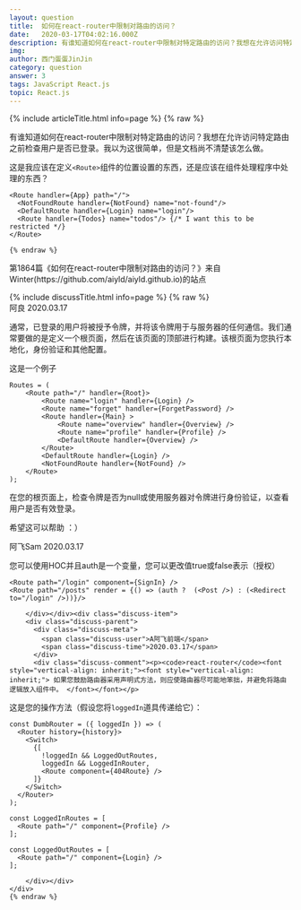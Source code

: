 ```yaml
---
layout: question
title:  如何在react-router中限制对路由的访问？
date:   2020-03-17T04:02:16.000Z
description: 有谁知道如何在react-router中限制对特定路由的访问？我想在允许访问特定路由之前检查用户是否已登录。我以为这很简单，但是文档尚不清楚该怎么做。...
img: 
author: 西门蛋蛋JinJin
category: question
answer: 3
tags: JavaScript React.js
topic: React.js
---
```

<div class="article-root">
  <div class="article">
    {% include articleTitle.html info=page %}
    {% raw %}
    <div class="article-content"><p><font style="vertical-align: inherit;"><font style="vertical-align: inherit;">有谁知道如何在react-router中限制对特定路由的访问？</font><font style="vertical-align: inherit;">我想在允许访问特定路由之前检查用户是否已登录。</font><font style="vertical-align: inherit;">我以为这很简单，但是文档尚不清楚该怎么做。</font></font></p>

<p><font style="vertical-align: inherit;"><font style="vertical-align: inherit;">这是我应该在定义</font></font><code>&lt;Route&gt;</code><font style="vertical-align: inherit;"><font style="vertical-align: inherit;">组件的</font><font style="vertical-align: inherit;">位置设置的东西</font><font style="vertical-align: inherit;">，还是应该在组件处理程序中处理的东西？</font></font></p>

<pre><code>&lt;Route handler={App} path="/"&gt;<font></font>
  &lt;NotFoundRoute handler={NotFound} name="not-found"/&gt;<font></font>
  &lt;DefaultRoute handler={Login} name="login"/&gt;<font></font>
  &lt;Route handler={Todos} name="todos"/&gt; {/* I want this to be restricted */}<font></font>
&lt;/Route&gt;<font></font>
</code></pre></div>
    {% endraw %}
  </div>
  <p class="winter_mark">第1864篇《如何在react-router中限制对路由的访问？》来自Winter(https://github.com/aiyld/aiyld.github.io)的站点</p>
  <div class="discuss-wrapper">
    {% include discussTitle.html info=page %}
    {% raw %}
    <div class="discuss-list">
    <div class="discuss-item">
        <div class="discuss-parent">
          <div class="discuss-meta">
            <span class="discuss-user">阿良</span>
            <span class="discuss-time">2020.03.17</span>
          </div>
          <div class="discuss-comment"><p><font style="vertical-align: inherit;"><font style="vertical-align: inherit;">通常，已登录的用户将被授予令牌，并将该令牌用于与服务器的任何通信。</font><font style="vertical-align: inherit;">我们通常要做的是定义一个根页面，然后在该页面的顶部进行构建。</font><font style="vertical-align: inherit;">该根页面为您执行本地化，身份验证和其他配置。</font></font></p>

<p><font style="vertical-align: inherit;"><font style="vertical-align: inherit;">这是一个例子</font></font></p>

<pre><code>Routes = (<font></font>
    &lt;Route path="/" handler={Root}&gt;<font></font>
        &lt;Route name="login" handler={Login} /&gt;<font></font>
        &lt;Route name="forget" handler={ForgetPassword} /&gt;<font></font>
        &lt;Route handler={Main} &gt;<font></font>
            &lt;Route name="overview" handler={Overview} /&gt;<font></font>
            &lt;Route name="profile" handler={Profile} /&gt;<font></font>
            &lt;DefaultRoute handler={Overview} /&gt;<font></font>
        &lt;/Route&gt;<font></font>
        &lt;DefaultRoute handler={Login} /&gt;<font></font>
        &lt;NotFoundRoute handler={NotFound} /&gt;<font></font>
    &lt;/Route&gt;<font></font>
);<font></font>
</code></pre>

<p><font style="vertical-align: inherit;"><font style="vertical-align: inherit;">在您的根页面上，检查令牌是否为null或使用服务器对令牌进行身份验证，以查看用户是否有效登录。</font></font></p>

<p><font style="vertical-align: inherit;"><font style="vertical-align: inherit;">希望这可以帮助 ：）</font></font></p></div>
        </div></div><div class="discuss-item">
        <div class="discuss-parent">
          <div class="discuss-meta">
            <span class="discuss-user">阿飞Sam</span>
            <span class="discuss-time">2020.03.17</span>
          </div>
          <div class="discuss-comment"><p><font style="vertical-align: inherit;"><font style="vertical-align: inherit;">您可以使用HOC并且auth是一个变量，您可以更改值true或false表示（授权）</font></font></p>

<pre><code>&lt;Route path="/login" component={SignIn} /&gt;<font></font>
&lt;Route path="/posts" render = {() =&gt; (auth ?  (&lt;Post /&gt;) : (&lt;Redirect to="/login" /&gt;))}/&gt;<font></font>
</code></pre></div>
        </div></div><div class="discuss-item">
        <div class="discuss-parent">
          <div class="discuss-meta">
            <span class="discuss-user">A阿飞前端</span>
            <span class="discuss-time">2020.03.17</span>
          </div>
          <div class="discuss-comment"><p><code>react-router</code><font style="vertical-align: inherit;"><font style="vertical-align: inherit;"> 如果您鼓励路由器采用声明式方法，则应使路由器尽可能地笨拙，并避免将路由逻辑放入组件中。 </font></font></p>

<p><font style="vertical-align: inherit;"><font style="vertical-align: inherit;">这是您的操作方法（假设您将</font></font><code>loggedIn</code><font style="vertical-align: inherit;"><font style="vertical-align: inherit;">道具</font><font style="vertical-align: inherit;">传递给它</font><font style="vertical-align: inherit;">）：</font></font></p>

<pre><code>const DumbRouter = ({ loggedIn }) =&gt; (<font></font>
  &lt;Router history={history}&gt;<font></font>
    &lt;Switch&gt;<font></font>
      {[<font></font>
        !loggedIn &amp;&amp; LoggedOutRoutes,<font></font>
        loggedIn &amp;&amp; LoggedInRouter,<font></font>
        &lt;Route component={404Route} /&gt;<font></font>
      ]}<font></font>
    &lt;/Switch&gt;<font></font>
  &lt;/Router&gt;<font></font>
);<font></font>
<font></font>
const LoggedInRoutes = [<font></font>
  &lt;Route path="/" component={Profile} /&gt;<font></font>
];<font></font>
<font></font>
const LoggedOutRoutes = [<font></font>
  &lt;Route path="/" component={Login} /&gt;<font></font>
];<font></font>
</code></pre></div>
        </div></div>
    </div>
    {% endraw %}
  </div>
<div>
